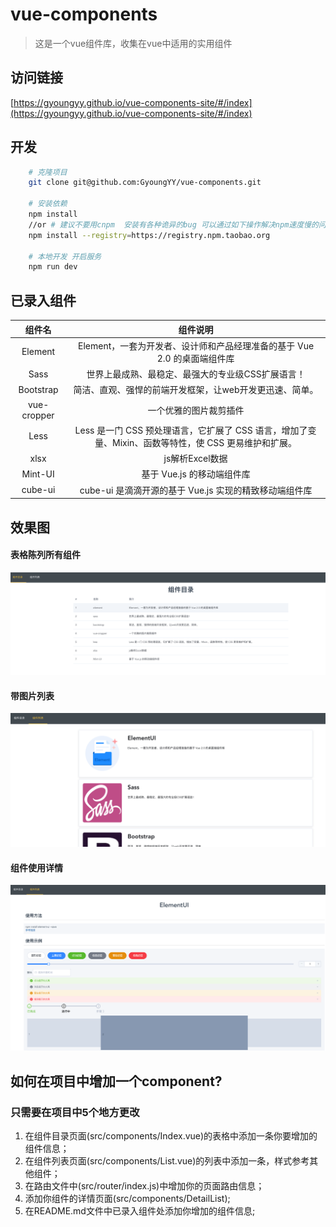 # vue-components

> 这是一个vue组件库，收集在vue中适用的实用组件

## 访问链接
[https://gyoungyy.github.io/vue-components-site/#/index](https://gyoungyy.github.io/vue-components-site/#/index)

## 开发
```bash
    # 克隆项目
    git clone git@github.com:GyoungYY/vue-components.git

    # 安装依赖
    npm install
    //or # 建议不要用cnpm  安装有各种诡异的bug 可以通过如下操作解决npm速度慢的问题
    npm install --registry=https://registry.npm.taobao.org

    # 本地开发 开启服务
    npm run dev
```


## 已录入组件
| 组件名      | 组件说明          |
| :----:     | :---------:      |
| Element    | Element，一套为开发者、设计师和产品经理准备的基于 Vue 2.0 的桌面端组件库 |
| Sass       | 世界上最成熟、最稳定、最强大的专业级CSS扩展语言！|
| Bootstrap  | 简洁、直观、强悍的前端开发框架，让web开发更迅速、简单。 |
| vue-cropper | 一个优雅的图片裁剪插件 |
| Less       | Less 是一门 CSS 预处理语言，它扩展了 CSS 语言，增加了变量、Mixin、函数等特性，使 CSS 更易维护和扩展。 |
| xlsx       | js解析Excel数据 |
| Mint-UI | 基于 Vue.js 的移动端组件库 |
| cube-ui  | cube-ui 是滴滴开源的基于 Vue.js 实现的精致移动端组件库 |


## 效果图

#### 表格陈列所有组件

![表格陈列所有组件](https://github.com/GyoungYY/vue-components/blob/master/src/assets/index.png)

#### 带图片列表

![带图片列表](https://github.com/GyoungYY/vue-components/blob/master/src/assets/list.png)<br />

#### 组件使用详情

![组件使用详情](https://github.com/GyoungYY/vue-components/blob/master/src/assets/detail.png)<br />


## 如何在项目中增加一个component?
### 只需要在项目中5个地方更改
1. 在组件目录页面(src/components/Index.vue)的表格中添加一条你要增加的组件信息；
2. 在组件列表页面(src/components/List.vue)的列表中添加一条，样式参考其他组件；
3. 在路由文件中(src/router/index.js)中增加你的页面路由信息；
4. 添加你组件的详情页面(src/components/DetailList);
5. 在README.md文件中已录入组件处添加你增加的组件信息;
